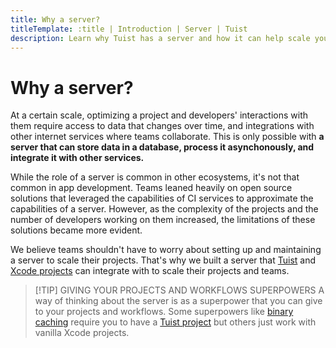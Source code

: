 ```yaml
---
title: Why a server?
titleTemplate: :title | Introduction | Server | Tuist
description: Learn why Tuist has a server and how it can help scale your app development.
---
```


# Why a server?

At a certain scale, optimizing a project and developers' interactions with them require access to data that changes over time, and integrations with other internet services where teams collaborate. This is only possible with **a server that can store data in a database, process it asynchonously, and integrate it with other services.**

While the role of a server is common in other ecosystems, it's not that common in app development. Teams leaned heavily on open source solutions that leveraged the capabilities of CI services to approximate the capabilities of a server. However, as the complexity of the projects and the number of developers working on them increased, the limitations of these solutions became more evident.

We believe teams shouldn't have to worry about setting up and maintaining a server to scale their projects. That's why we built a server that [Tuist](/en/guides/develop/projects) and [Xcode projects](https://developer.apple.com/documentation/xcode/creating-an-xcode-project-for-an-app) can integrate with to scale their projects and teams.

> [!TIP] GIVING YOUR PROJECTS AND WORKFLOWS SUPERPOWERS
> A way of thinking about the server is as a superpower that you can give to your projects and workflows.
> Some superpowers like [binary caching](/en/guides/develop/build/cache) require you to have a [Tuist project](/en/guides/develop/projects) but others just work with vanilla Xcode projects.

